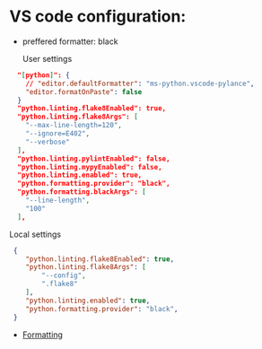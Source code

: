 # VS code configuration:

- preffered formatter: black

  User settings
```json
  "[python]": {
    // "editor.defaultFormatter": "ms-python.vscode-pylance",
    "editor.formatOnPaste": false
  }
  "python.linting.flake8Enabled": true,
  "python.linting.flake8Args": [
    "--max-line-length=120",
    "--ignore=E402",
    "--verbose"
  ],
  "python.linting.pylintEnabled": false,
  "python.linting.mypyEnabled": false,
  "python.linting.enabled": true,
  "python.formatting.provider": "black",
  "python.formatting.blackArgs": [
    "--line-length",
    "100"
  ],
```

  Local settings

```json
 {
    "python.linting.flake8Enabled": true,
    "python.linting.flake8Args": [
        "--config",
        ".flake8"
    ],
    "python.linting.enabled": true,
    "python.formatting.provider": "black",
 }
```


- [Formatting](https://code.visualstudio.com/docs/python/editing#_formatterspecific-settings)


